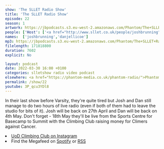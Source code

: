 ```yaml
---
show: 'The SLLET Radio Show'
title: 'The SLLET Radio Show'
episode: 22
season: 1
artwork: https://jbpodcasts.s3.eu-west-2.amazonaws.com/Phantom/The+SLLET+Radio+Show/2021-09-27+-+SLLET+radio+square.png
people: ['Host': ['<a href="http://www.sllet.co.uk/people/joshbrunning">Josh Brunning</a>','<a href="http://www.sllet.co.uk/people/danjellicoe">Dan Jellicoe</a>']]
names:  ['joshbrunning','danjellicoe']
mp3: https://jbpodcasts.s3.eu-west-2.amazonaws.com/Phantom/The+SLLET+Radio+Show/2022-03-30+-+22.mp3
filelength: 171818800
duration: 7602
explicit: No

layout: podcast
date: 2022-03-30 16:00 +0100
categories: slletshow radio video podcast
elsewhere: <a href="https://phantom-media.co.uk/phantom-radio/">Phantom Media</a>
permalink: /show/22
youtube: 3P_qcu3YDl8
---
```


In their last show before Varsity, they're quite tired but Josh and Dan still manage to do two hours of live radio (even if both of them had to leave the studio for bits of it). Josh will be back on 27th April and Dan will be back on 4th May. Don't forget - 18th May they'll be live from the Sports Centre for Basecamp to Summit with the Climbing Club raising money for Climers against Cancer.

<li><a href="https://www.instagram.com/uodclimbing/">UoD Climbing Club on Instagram</a></li>
<li>Find the Megafeed on <a href="https://open.spotify.com/show/1WGc6YCF3UfAL7E62gHLAS?si=eff5901deb8d498e">Spotify</a> or <a href="https://anchor.fm/s/849e58ac/podcast/rss">RSS</a></li>
